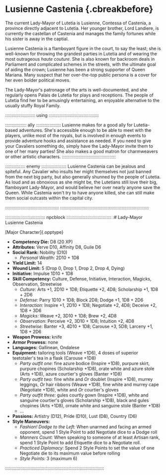 # Lusienne Castenia {.cbreakbefore}

The current Lady-Mayor of Lutetia is Lusienne, Contessa of Castenia, a province directly adjacent to
Lutetia. Her younger brother, Lord Landiere, is currently the castellan of Castenia and manages the
family fortunes while his sister is away in the captial.

Lusienne Castenia is a flamboyant figure in the court, to say the least; she is well-known for throwing
the grandest parties in Lutetia and of wearing the most outrageous *haute couture*. She is also known
for backroom deals in Parliament and complicated schemes in the streets, with the ultimate goal of 
aiding the crown; Lusienne has been a strong supporter of Queen Mariana. Many suspect that her
over-the-top public persona is a cover for her even bolder political moves.

The Lady-Mayor's patronage of the arts is well-documented, and she regularly opens Palais de Lutetia
for plays and receptions. The people of Lutetia find her to be amusingly entertaining, an enjoyable
alternative to the usually stuffy Royal Family.

:::::::::::::::::::::::: using ::::::::::::::::::::::::::::::::::::::::

::::::::::::::::: ally ::::::::::::::::::::
Lusienne makes for a good ally for Lutetia-based adventures.
She's accessible enough to be able to meet with the players,
unlike most of the royals, but is involved in enough events 
to provide adventure hooks and assistance as needed. If you
need to give your Cavaliers something do, simply have the Lady-Mayor
invite them to one of her many parties! She also makes a good
matron for charmweavers or other artistic characters.
:::::::::::::::::::::::::::::::::::::::::::

:::::::::::::::: enemy ::::::::::::::::::::
Lusienne Castenia can be jealous and spiteful. Any Cavalier who
insults her might themselves not just banned from the next big
party, but also generally shunned by the people of Lutetia. As
loud and as obnoxious as she might be, the Lutetians still love
their big, flamboyant Lady-Mayor, and would believe her over nearly
anyone save the Queen. While Castenia won't try to have anyone
killed, she can still make them social outcasts within the capital
city.

:::::::::::::::::::::::::::::::::::::::::::
:::::::::::::::::::::::::::::::::::::::::::::::::::::::::::::::::::::::

:::::::::::::::::::::::::::::::: npcblock ::::::::::::::::::::::::::::::::::::
:# Lady-Mayor Lusienne Castenia

[Major Character]{.opptype}

- **Competency Die:** D8 (20 XP)
- **Attributes:** Verve D10, Affinity D8, Guile D6
- **Social Rank:** Nobility (D10)
  - *Personal Wealth:* 2D10 + 1D8
- **Yield Limit:** 14
- **Wound Limit:** 5 (Drop 0, Drop 1, Drop 2, Drop 4, Dying)
- **Initiative:** Impulse 1D10 + 1D8
- **Skill Competency:** Culture, Defense, Initiative, Interaction, Magicks, Observation, Streetwise
  - *Culture:*        Arts +1, 2D10 + 1D8; Etiquette +2, 4D8; Scholarship +1, 1D8 + 2D6
  - *Defense:*        Parry 1D10 + 1D8; Block 2D8; Dodge +1, 1D8 + 2D6
  - *Interaction:*    Inspire +1, 2D10 + 1D8; Negotiate +2, 4D8; Deceive +2, 1D8 + 3D6
  - *Magicks:*        Weave +2, 3D10 + 1D8; Brew +2, 4D8
  - *Observation:*    Perceive +2, 3D10 + 1D8; Intuition +2, 4D8
  - *Streetwise:*     Banter +3, 4D10 + 1D8; Carouse +3, 5D8; Larceny +1, 1D8 + 2D6
- **Weapon Prowess:** knife
- **Armor Prowess:** none
- **Languages:** Gallinean, Ondalese
- **Equipment:** tailoring tools (Weave +1D6), 4 doses of superior teetotaler's tea in a flask (Carouse +1D8)
  - *Party outfit one:* fine azure bodice (Inspire +1D8), purpure skirt, purpure chopines (Scholarship +1D8), orate white and azure stole (Arts +1D8), azure courtier's gloves (Banter +1D8)
  - *Party outfit two:* fine white and *Or* doublet (Inspire +1D8), murrey leggings, *Or* hair ribbons (Weave +1D8), fine white and murrey cape (Negotiate +1D8), white and *Or* courtier's gloves
  - *Party outfit three:* gules courtly gown (Inspire +1D8), white and sanguine courtier's gloves (Scholarship +1D8), black and gules chopines (Arts +1D8), ornate white and sanguine stole (Banter +1D8)
  - ...
- **Passions:** 
    Artistry               (D12),
    Pride                  (D10), 
    Lust                    (D8), 
    Country                 (D6)
- **Style Maneuvers:**
  - *Fashion! Dodge to the Left:* When unarmed and facing an armed opponent, spend 1 Style Point to add Negotiate dice to a Dodge roll
  - *Manners Count:* When speaking to someone of at least Artisan rank, spend 1 Style Point to add Etiquette dice to a Negotiate roll.
  - *Practiced Diplomacy:* Spend 2 Style Points to set the value of one Negotiate die to its maximum value before rolling
  - *Style Points:* 3 (maximum 6)

:::::::::::::::::::::::::::::::::::::::::::::::::::::::::::::::::::::::::::::::

